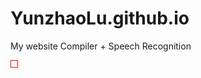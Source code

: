 # YunzhaoLu.github.io
My website
Compiler + Speech Recognition
<div id="square" style="border:1px solid red;width:10px;height:10px" ></div>
